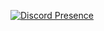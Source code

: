 [![Discord Presence](https://lanyard.cnrad.dev/api/834407731002605608)](https://discord.com/users/834407731002605608)
